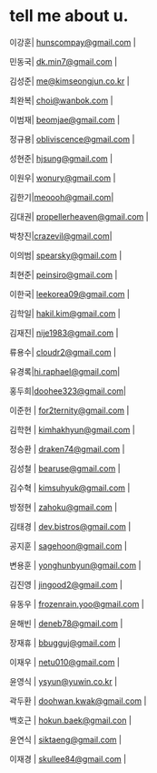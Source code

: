 ﻿tell me about u.
================

이강훈| hunscompay@gmail.com | 

민동국| dk.min7@gmail.com |

김성준| me@kimseongjun.co.kr | 

최완복| choi@wanbok.com |

이범재| beomjae@gmail.com | 

정규용| obliviscence@gmail.com |

성현준| hjsung@gmail.com |

이원우| wonury@gmail.com |

김한기|meoooh@gmail.com|

김대권| propellerheaven@gmail.com |

박창진|crazevil@gmail.com|

이의범| spearsky@gmail.com |

최현준| peinsiro@gmail.com |

이한국| leekorea09@gmail.com |

김학일| hakil.kim@gmail.com |

김재진| nije1983@gmail.com |

류용수| cloudr2@gmail.com |

유경록|hi.raphael@gmail.com|

홍두희|doohee323@gmail.com|

이준헌 | for2ternity@gmail.com |

김학현 | kimhakhyun@gmail.com |

정승환 | draken74@gmail.com |

김성철 | bearuse@gmail.com |

김수혁 | kimsuhyuk@gmail.com |

방정현 | zahoku@gmail.com |

김태경 | dev.bistros@gmail.com |

공지훈 | sagehoon@gmail.com |

변용훈 | yonghunbyun@gmail.com |

김진영 | jingood2@gmail.com |

유동우 | frozenrain.yoo@gmail.com |

윤해빈 | deneb78@gmail.com |

장재휴 | bbugguj@gmail.com |

이재우 | netu010@gmail.com |

윤영식 | ysyun@yuwin.co.kr |

곽두환 | doohwan.kwak@gmail.com |

백호근 | hokun.baek@gmail.con |

윤연식 | siktaeng@gmail.com |

이재경 | skullee84@gmail.com |
